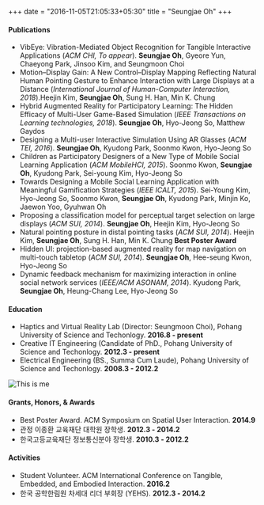 +++ 
date = "2016-11-05T21:05:33+05:30" 
title = "Seungjae Oh" 
+++

#### Publications
* VibEye: Vibration-Mediated Object Recognition for Tangible Interactive Applications (*ACM CHI, To appear*). **Seungjae Oh**, Gyeore Yun, Chaeyong Park, Jinsoo Kim, and Seungmoon Choi
* Motion–Display Gain: A New Control–Display Mapping Reflecting Natural Human Pointing Gesture to Enhance Interaction with Large Displays at a Distance (*International Journal of Human-Computer Interaction, 2018*).Heejin Kim, **Seungjae Oh**, Sung H. Han, Min K. Chung
* Hybrid Augmented Reality for Participatory Learning: The Hidden Efficacy of Multi-User Game-Based Simulation (*IEEE Transactions on Learning technologies, 2018*). **Seungjae Oh**, Hyo-Jeong So, Matthew Gaydos
* Designing a Multi-user Interactive Simulation Using AR Glasses (*ACM TEI, 2016*). **Seungjae Oh**, Kyudong Park, Soonmo Kwon, Hyo-Jeong So
* Children as Participatory Designers of a New Type of Mobile Social Learning Application (*ACM MobileHCI, 2015*). Soonmo Kwon, **Seungjae Oh**, Kyudong Park, Sei-young Kim, Hyo-Jeong So
* Towards Designing a Mobile Social Learning Application with Meaningful Gamification Strategies (*IEEE ICALT, 2015*). Sei-Young Kim, Hyo-Jeong So, Soonmo Kwon, **Seungjae Oh**, Kyudong Park, Minjin Ko, Jaewon Yoo, Gyuhwan Oh
* Proposing a classification model for perceptual target selection on large displays (*ACM SUI, 2014*). **Seungjae Oh**, Heejin Kim, Hyo-Jeong So
* Natural pointing posture in distal pointing tasks (*ACM SUI, 2014*). Heejin Kim, **Seungjae Oh**, Sung H. Han, Min K. Chung **Best Poster Award**
* Hidden UI: projection-based augmented reality for map navigation on multi-touch tabletop (*ACM SUI, 2014*). **Seungjae Oh**, Hee-seung Kwon, Hyo-Jeong So
* Dynamic feedback mechanism for maximizing interaction in online social network services (*IEEE/ACM ASONAM, 2014*). Kyudong Park, **Seungjae Oh**, Heung-Chang Lee, Hyo-Jeong So


#### Education

* Haptics and Virtual Reality Lab (Director: Seungmoon Choi), Pohang University of Science and Techonlogy. **2016.8 - present**
* Creative IT Engineering (Candidate of PhD., Pohang University of Science and Techonlogy. **2012.3 - present**
* Electrical Engineering (BS., Summa Cum Laude), Pohang University of Science and Techonlogy. **2008.3 - 2012.2**

![This is me][1]

#### Grants, Honors, & Awards
* Best Poster Award. ACM Symposium on Spatial User Interaction. **2014.9**
* 관정 이종환 교육재단 대학원 장학생. **2012.3 - 2014.2**
* 한국고등교육재단 정보통신분야 장학생. **2010.3 - 2012.2**

#### Activities
* Student Volunteer. ACM International Conference on Tangible, Embedded, and Embodied Interaction. **2016.2**
* 한국 공학한림원 차세대 리더 부회장 (YEHS). **2012.3 - 2014.2**


[1]: /img/seungjae.jpg

